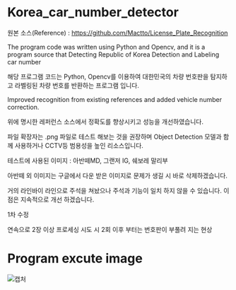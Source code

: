 # Korea_car_number_detector

원본 소스(Reference) : https://github.com/Mactto/License_Plate_Recognition  

The program code was written using Python and Opencv, and it is a program source that Detecting Republic of Korea Detection and Labeling car number

해당 프로그램 코드는 Python, Opencv를 이용하여 대한민국의 차량 번호판을 탐지하고 라벨링된 차량 번호를 반환하는 프로그램 입니다.

Improved recognition from existing references and added vehicle number correction.

위에 명시한 레퍼런스 소스에서 정확도를 향상시키고 성능을 개선하였습니다.  

파일 확장자는 .png 파일로 테스트 해보는 것을 권장하며 Object Detection 모델과 함께 사용하거나 CCTV등 범용성을 높인 리소스입니다.

테스트에 사용된 이미지 : 아반떼MD, 그랜저 IG, 쉐보레 말리부

아반떼 외 이미지는 구글에서 다운 받은 이미지로 문제가 생길 시 바로 삭제하겠습니다.

거의 라인바이 라인으로 주석을 쳐놨으나 주석과 기능이 일치 하지 않을 수 있습니다. 이 점은 지속적으로 개선 하겠습니다.

1차 수정

연속으로 2장 이상 프로세싱 시도 시 2회 이후 부터는 번호판이 부풀려 지는 현상 

# Program excute image

![캡처](https://user-images.githubusercontent.com/83262616/167460854-fd9677be-3b76-4197-91db-443080e5a725.PNG)
